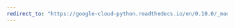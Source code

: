 ```yaml
---
redirect_to: "https://google-cloud-python.readthedocs.io/en/0.10.0/_modules/gcloud/bigquery/table.html"
---
```

